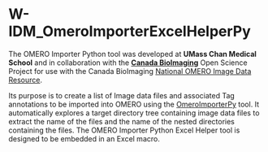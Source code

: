 # W-IDM_OmeroImporterExcelHelperPy
The OMERO Importer Python tool was developed at **UMass Chan Medical School** and in collaboration with the **[Canada BioImaging](https://www.canadabioimaging.org)** Open Science Project for use with the Canada BioImaging [National OMERO Image Data Resource](https://omero.med.ualberta.ca/index/).

Its purpose is to create a list of Image data files and associated Tag annotations to be imported into OMERO using the [OmeroImporterPy](https://github.com/WU-BIMAC/W-IDM_OmeroImporterPy) tool. It automatically explores a target directory tree containing image data files to extract the name of the files and the name of the nested directories containing the files. The OMERO Importer Python Excel Helper tool is designed to be embedded in an Excel macro. 

